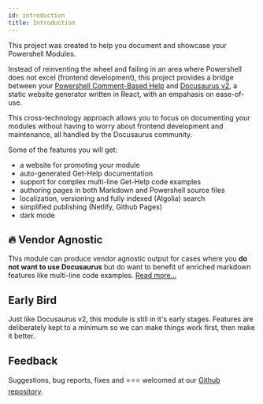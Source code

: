 ```yaml
---
id: introduction
title: Introduction
---
```


This project was created to help you document and showcase your Powershell Modules.

Instead of reinventing the wheel and failing in an area where Powershell does not excel
(frontend development), this project provides a bridge between your
[Powershell Comment-Based Help](https://docs.microsoft.com/en-us/powershell/module/microsoft.powershell.core/about/about_comment_based_help?view=powershell-6)
and [Docusaurus v2](https://v2.docusaurus.io/), a static website generator written
in React, with an empahasis on ease-of-use.

This cross-technology approach allows you to focus on documenting your modules without having
to worry about frontend development and maintenance, all handled by the Docusaurus community.

Some of the features you will get:

- a website for promoting your module
- auto-generated Get-Help documentation
- support for complex multi-line Get-Help code examples
- authoring pages in both Markdown and Powershell source files
- localization, versioning and fully indexed (Algolia) search
- simplified publishing (Netlify, Github Pages)
- dark mode

## :fire: Vendor Agnostic

This module can produce vendor agnostic output for cases where you
**do not want to use Docusaurus** but do want to benefit of enriched
markdown features like multi-line code examples.
[Read more...](faq/vendor-agnostic)

## Early Bird

Just like Docusaurus v2, this module is still in it's early stages.
Features are deliberately kept to a minimum so we can make
things work first, then make it better.

## Feedback

Suggestions, bug reports, fixes and :star::star::star: welcomed at our
[Github repository](https://github.com/alt3/Docusaurus.Powershell).
